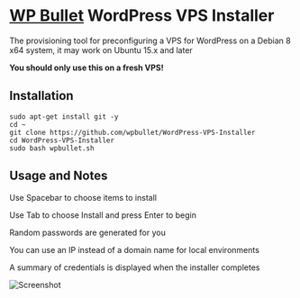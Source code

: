 # [WP Bullet](https://wp-bullet.com) WordPress VPS Installer
The provisioning tool for preconfiguring a VPS for WordPress on a Debian 8 x64 system, it may work on Ubuntu 15.x and later

**You should only use this on a fresh VPS!**

## Installation

    sudo apt-get install git -y
    cd ~
    git clone https://github.com/wpbullet/WordPress-VPS-Installer
    cd WordPress-VPS-Installer
    sudo bash wpbullet.sh
    
## Usage and Notes

Use Spacebar to choose items to install

Use Tab to choose Install and press Enter to begin

Random passwords are generated for you

You can use an IP instead of a domain name for local environments

A summary of credentials is displayed when the installer completes

![Screenshot](http://i.imgur.com/b38CScy.png)
